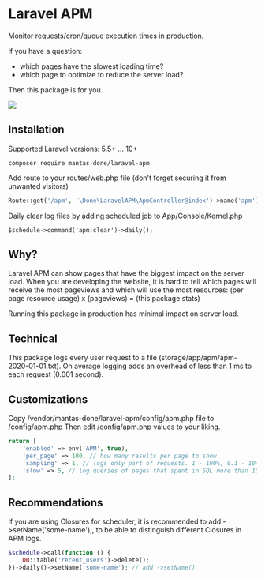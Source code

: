 # Laravel APM

Monitor requests/cron/queue execution times in production.   

If you have a question: 
  - which pages have the slowest loading time?
  - which page to optimize to reduce the server load?

Then this package is for you.

![](https://i.imgur.com/yPfQieh.png)

## Installation

Supported Laravel versions: 5.5+ ... 10+

```
composer require mantas-done/laravel-apm
```

Add route to your routes/web.php file (don't forget securing it from unwanted visitors)

```php
Route::get('/apm', '\Done\LaravelAPM\ApmController@index')->name('apm');
```

Daily clear log files by adding scheduled job to App/Console/Kernel.php

```
$schedule->command('apm:clear')->daily();
```

## Why?

Laravel APM can show pages that have the biggest impact on the server load. When you are developing the website, it is hard to tell which pages will receive the most pageviews and which will use the most resources: (per page resource usage) x (pageviews) = (this package stats)

Running this package in production has minimal impact on server load.

## Technical

This package logs every user request to a file (storage/app/apm/apm-2020-01-01.txt). On average logging adds an overhead of less than 1 ms to each request (0.001 second).

## Customizations

Copy /vendor/mantas-done/laravel-apm/config/apm.php file to /config/apm.php
Then edit /config/apm.php values to your liking.

```php
return [
    'enabled' => env('APM', true),
    'per_page' => 100, // how many results per page to show
    'sampling' => 1, // logs only part of requests. 1 - 100%, 0.1 - 10% of requests.
    'slow' => 5, // log queries of pages that spent in SQL more than 10 seconds
];
```

## Recommendations

If you are using Closures for scheduler, it is recommended to add ->setName('some-name');, to be able to distinguish different Closures in APM logs.

```php
$schedule->call(function () {
    DB::table('recent_users')->delete();
})->daily()->setName('some-name'); // add ->setName()
```

